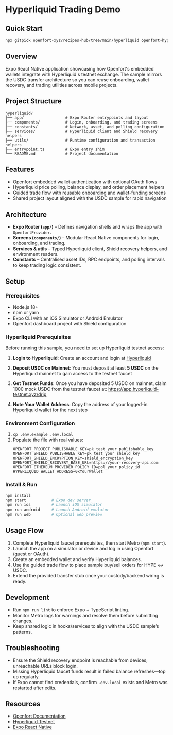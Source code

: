 # Hyperliquid Trading Demo

## Quick Start

```bash
npx gitpick openfort-xyz/recipes-hub/tree/main/hyperliquid openfort-hyperliquid && cd openfort-hyperliquid
```

## Overview
Expo React Native application showcasing how Openfort's embedded wallets integrate with Hyperliquid's testnet exchange. The sample mirrors the USDC transfer architecture so you can reuse onboarding, wallet recovery, and trading utilities across mobile projects.

## Project Structure
```
hyperliquid/
├── app/                  # Expo Router entrypoints and layout
├── components/           # Login, onboarding, and trading screens
├── constants/            # Network, asset, and polling configuration
├── services/             # Hyperliquid client and Shield recovery helpers
├── utils/                # Runtime configuration and transaction helpers
├── entrypoint.ts         # Expo entry shim
└── README.md             # Project documentation
```

## Features
- Openfort embedded wallet authentication with optional OAuth flows
- Hyperliquid price polling, balance display, and order placement helpers
- Guided trade flow with reusable onboarding and wallet-funding screens
- Shared project layout aligned with the USDC sample for rapid navigation

## Architecture
- **Expo Router (`app/`)** – Defines navigation shells and wraps the app with `OpenfortProvider`.
- **Screens (`components/`)** – Modular React Native components for login, onboarding, and trading.
- **Services & utils** – Typed Hyperliquid client, Shield recovery helpers, and environment readers.
- **Constants** – Centralised asset IDs, RPC endpoints, and polling intervals to keep trading logic consistent.

## Setup

### Prerequisites
- Node.js 18+
- npm or yarn
- Expo CLI with an iOS Simulator or Android Emulator
- Openfort dashboard project with Shield configuration

### Hyperliquid Prerequisites

Before running this sample, you need to set up Hyperliquid testnet access:

1. **Login to Hyperliquid**: Create an account and login at [Hyperliquid](https://app.hyperliquid.xyz/)

2. **Deposit USDC on Mainnet**: You must deposit at least **5 USDC** on the Hyperliquid mainnet to gain access to the testnet faucet

3. **Get Testnet Funds**: Once you have deposited 5 USDC on mainnet, claim 1000 mock USDC from the testnet faucet at: https://app.hyperliquid-testnet.xyz/drip

4. **Note Your Wallet Address**: Copy the address of your logged-in Hyperliquid wallet for the next step

### Environment Configuration
1. `cp .env.example .env.local`
2. Populate the file with real values:
   ```env
   OPENFORT_PROJECT_PUBLISHABLE_KEY=pk_test_your_publishable_key
   OPENFORT_SHIELD_PUBLISHABLE_KEY=pk_test_your_shield_key
   OPENFORT_SHIELD_ENCRYPTION_KEY=shield_encryption_key
   OPENFORT_SHIELD_RECOVERY_BASE_URL=https://your-recovery-api.com
   OPENFORT_ETHEREUM_PROVIDER_POLICY_ID=pol_your_policy_id
   HYPERLIQUID_WALLET_ADDRESS=0xYourWallet
   ```

### Install & Run
```bash
npm install
npm start           # Expo dev server
npm run ios         # Launch iOS simulator
npm run android     # Launch Android emulator
npm run web         # Optional web preview
```

## Usage Flow
1. Complete Hyperliquid faucet prerequisites, then start Metro (`npm start`).
2. Launch the app on a simulator or device and log in using Openfort (guest or OAuth).
3. Create an embedded wallet and verify Hyperliquid balances.
4. Use the guided trade flow to place sample buy/sell orders for HYPE ↔︎ USDC.
5. Extend the provided transfer stub once your custody/backend wiring is ready.

## Development
- Run `npm run lint` to enforce Expo + TypeScript linting.
- Monitor Metro logs for warnings and resolve them before submitting changes.
- Keep shared logic in hooks/services to align with the USDC sample’s patterns.

## Troubleshooting
- Ensure the Shield recovery endpoint is reachable from devices; unreachable URLs block login.
- Missing Hyperliquid faucet funds result in failed balance refreshes—top up regularly.
- If Expo cannot find credentials, confirm `.env.local` exists and Metro was restarted after edits.

## Resources
- [Openfort Documentation](https://docs.openfort.io)
- [Hyperliquid Testnet](https://app.hyperliquid-testnet.xyz/drip)
- [Expo React Native](https://expo.dev/)
